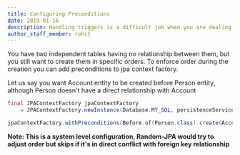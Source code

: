 ```yaml
---
title: Configuring Preconditions
date: 2019-01-16
description: Handling triggers is a difficult job when you are dealing with data generation.  
author_staff_member: rohit
---
```


You have two independent tables having no relationship between them, but you still want to create them in specific orders. To enforce order during the creation you can add preconditions to jpa context factory.

Let us say you want Account entity to be created before Person entity, although Person doesn't have a direct relationship with Account

```java
final JPAContextFactory jpaContextFactory 
    = JPAContextFactory.newInstance(Database.MY_SQL, persistenceService.getEntityManager());

jpaContextFactory.withPreconditions(Before.of(Person.class).create(Account.class));
```

**Note: This is a system level configuration, Random-JPA would try to adjust order but skips if it's in direct conflict with foreign key relationship**